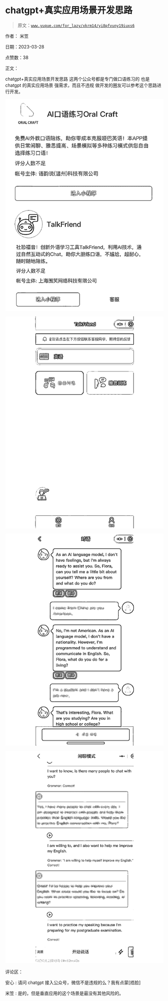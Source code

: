 # chatgpt+真实应用场景开发思路

> 原文：[`www.yuque.com/for_lazy/xkrm14/yi8pfvuny19iuxs6`](https://www.yuque.com/for_lazy/xkrm14/yi8pfvuny19iuxs6)

作者： 米笠

日期：2023-03-28

点赞数：38

正文：

chatgpt+真实应用场景开发思路 这两个公众号都是专门做口语练习的 也是 chatgpt 的真实应用场景 强需求，而且不违规 做开发的圈友可以参考这个思路进行开发。

![](img/f2b722b90fcc428f7173e7e61173c0c7.png)  

![](img/0f0ce5a3dbaa0082ee39477d3a3f9638.png)  

![](img/992be3d95744095ccf811916a204b94e.png)  

![](img/f00f1518da3ee38fa1d35aba29c6860e.png)  

评论区：

安心 : 请问 chatgpt 接入公众号，微信不是违规的么？我有点蒙[捂脸]

米笠 : 是的，但是垂直应用的这个场景是最没有其他风险的。

